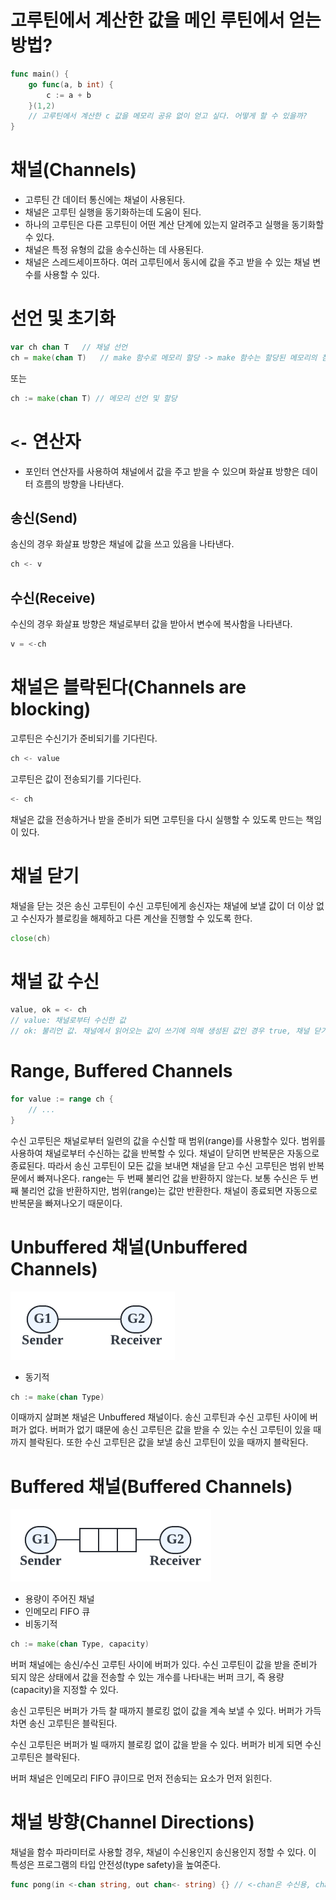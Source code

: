 # 고루틴에서 계산한 값을 메인 루틴에서 얻는 방법?

```go
func main() {
    go func(a, b int) {
        c := a + b
    }(1,2)
    // 고루틴에서 계산한 c 값을 메모리 공유 없이 얻고 싶다. 어떻게 할 수 있을까?
}
```

# 채널(Channels)

- 고루틴 간 데이터 통신에는 채널이 사용된다.
- 채널은 고루틴 실행을 동기화하는데 도움이 된다.
- 하나의 고루틴은 다른 고루틴이 어떤 계산 단계에 있는지 알려주고 실행을 동기화할 수 있다.
- 채널은 특정 유형의 값을 송수신하는 데 사용된다.
- 채널은 스레드세이프하다. 여러 고루틴에서 동시에 값을 주고 받을 수 있는 채널 변수를 사용할 수 있다.

# 선언 및 초기화

```go
var ch chan T   // 채널 선언
ch = make(chan T)   // make 함수로 메모리 할당 -> make 함수는 할당된 메모리의 참조를 반환한다
```

또는

```go
ch := make(chan T) // 메모리 선언 및 할당
```

# `<-` 연산자

- 포인터 연산자를 사용하여 채널에서 값을 주고 받을 수 있으며 화살표 방향은 데이터 흐름의 방향을 나타낸다.

## 송신(Send)

송신의 경우 화살표 방향은 채널에 값을 쓰고 있음을 나타낸다.

```go
ch <- v
```

## 수신(Receive)

수신의 경우 화살표 방향은 채널로부터 값을 받아서 변수에 복사함을 나타낸다.

```go
v = <-ch
```

# 채널은 블락된다(Channels are blocking)

고루틴은 수신기가 준비되기를 기다린다.

```go
ch <- value
```

고루틴은 값이 전송되기를 기다린다.

```go
<- ch
```

채널은 값을 전송하거나 받을 준비가 되면 고루틴을 다시 실행할 수 있도록 만드는 책임이 있다.

# 채널 닫기

채널을 닫는 것은 송신 고루틴이 수신 고루틴에게 송신자는 채널에 보낼 값이 더 이상 없고 수신자가 블로킹을 해제하고 다른 계산을 진행할 수 있도록 한다.

```go
close(ch)
```

# 채널 값 수신

```go
value, ok = <- ch
// value: 채널로부터 수신한 값
// ok: 불리언 값. 채널에서 읽어오는 값이 쓰기에 의해 생성된 값인 경우 true, 채널 닫기에 의해 생성되는 기본 값인 경우 false.
```

# Range, Buffered Channels

```go
for value := range ch {
    // ...
}
```

수신 고루틴은 채널로부터 일련의 값을 수신할 때 범위(range)를 사용할수 있다. 범위를 사용하여 채널로부터 수신하는 값을 반복할 수 있다. 채널이 닫히면 반복문은 자동으로 종료된다. 따라서 송신 고루틴이 모든 값을 보내면 채널을 닫고 수신 고루틴은 범위 반복문에서 빠져나온다. range는 두 번째 불리언 값을 반환하지 않는다. 보통 수신은 두 번째 불리언 값을 반환하지만, 범위(range)는 값만 반환한다. 채널이 종료되면 자동으로 반복문을 빠져나오기 때문이다. 

# Unbuffered 채널(Unbuffered Channels)

![02-channels-unbuffered.png](./images/02-channels-unbuffered.png)

- 동기적

```go
ch := make(chan Type)
```

이때까지 살펴본 채널은 Unbuffered 채널이다. 송신 고루틴과 수신 고루틴 사이에 버퍼가 없다. 버퍼가 없기 떄문에 송신 고루틴은 값을 받을 수 있는 수신 고루틴이 있을 때까지 블락된다. 또한 수신 고루틴은 값을 보낼 송신 고루틴이 있을 때까지 블락된다.

# Buffered 채널(Buffered Channels)

![02-channels-buffered.png](./images/02-channels-buffered.png)

- 용량이 주어진 채널
- 인메모리 FIFO 큐
- 비동기적

```go
ch := make(chan Type, capacity)
```

버퍼 채널에는 송신/수신 고루틴 사이에 버퍼가 있다. 수신 고루틴이 값을 받을 준비가 되지 않은 상태에서 값을 전송할 수 있는 개수를 나타내는 버퍼 크기, 즉 용량(capacity)을 지정할 수 있다.

송신 고루틴은 버퍼가 가득 찰 때까지 블로킹 없이 값을 계속 보낼 수 있다. 버퍼가 가득 차면 송신 고루틴은 블락된다.

수신 고루틴은 버퍼가 빌 때까지 블로킹 없이 값을 받을 수 있다. 버퍼가 비게 되면 수신 고루틴은 블락된다.

버퍼 채널은 인메모리 FIFO 큐이므로 먼저 전송되는 요소가 먼저 읽힌다.

# 채널 방향(Channel Directions)

채널을 함수 파라미터로 사용할 경우, 채널이 수신용인지 송신용인지 정할 수 있다. 이 특성은 프로그램의 타입 안전성(type safety)을 높여준다.

```go
func pong(in <-chan string, out chan<- string) {} // <-chan은 수신용, chan<-은 송신용
```
